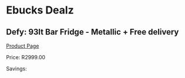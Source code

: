 
# Ebucks Dealz
## Defy: 93lt Bar Fridge - Metallic + Free delivery
[Product Page](https://www.ebucks.com/web/shop/productSelected.do?prodId=1237825008&catId=704986856)

Price: R2999.00

Savings: 


	